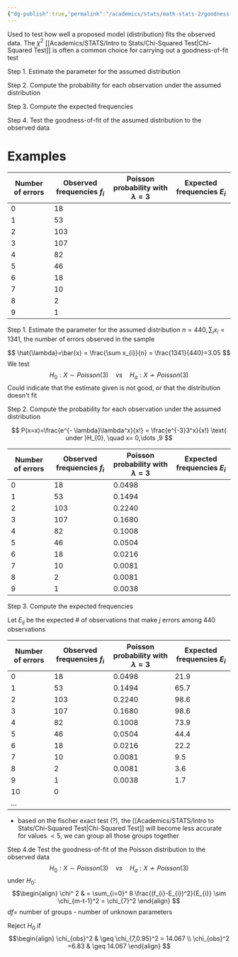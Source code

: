 ```yaml
---
{"dg-publish":true,"permalink":"/academics/stats/math-stats-2/goodness-of-fit-test/","created":"2025-04-02T14:16:41.034-04:00","updated":"2025-07-07T17:32:42.436-04:00"}
---
```


Used to test how well a proposed model (distribution) fits the observed data. The $\chi^2$ [[Academics/STATS/Intro to Stats/Chi-Squared Test\|Chi-Squared Test]] is often a common choice for carrying out a goodness-of-fit test

Step 1. Estimate the parameter for the assumed distribution

Step 2. Compute the probability for each observation under the assumed distribution

Step 3. Compute the expected frequencies

Step 4. Test the goodness-of-fit of the assumed distribution to the observed data
# Examples

| Number of errors | Observed frequencies $f_i$ | Poisson probability with $\lambda = 3$ | Expected frequencies $E_i$ |
|------------------|---------------------------|-----------------------------------------|----------------------------|
| 0               | 18                          |                                         |                            |
| 1               | 53                          |                                         |                            |
| 2               | 103                         |                                         |                            |
| 3               | 107                         |                                         |                            |
| 4               | 82                          |                                         |                            |
| 5               | 46                          |                                         |                            |
| 6               | 18                          |                                         |                            |
| 7               | 10                          |                                         |                            |
| 8               | 2                           |                                         |                            |
| 9               | 1                           |                                         |                            |

Step 1. Estimate the parameter for the assumed distribution
$n=440, \sum_{i}x_{i}=1341$, the number of errors observed in the sample

$$
\hat{\lambda}=\bar{x} = \frac{\sum x_{i}}{n} = \frac{1341}{440}=3.05
$$
We test
$$
H_{0}:X\sim Poisson(3) \quad vs \quad H_{a}:X \nsim Poisson(3)
$$
Could indicate that the estimate given is not good, or that the distribution doesn't fit

Step 2. Compute the probability for each observation under the assumed distribution

$$
P(x=x)=\frac{e^{- \lambda}\lambda^x}{x!} = \frac{e^{-3}3^x}{x!} \text{ under }H_{0}, \quad x= 0,\dots ,9
$$

| Number of errors | Observed frequencies $f_i$ | Poisson probability with $\lambda = 3$ | Expected frequencies $E_i$ |
| ---------------- | -------------------------- | -------------------------------------- | -------------------------- |
| 0                | 18                         | 0.0498                                 |                            |
| 1                | 53                         | 0.1494                                 |                            |
| 2                | 103                        | 0.2240                                 |                            |
| 3                | 107                        | 0.1680                                 |                            |
| 4                | 82                         | 0.1008                                 |                            |
| 5                | 46                         | 0.0504                                 |                            |
| 6                | 18                         | 0.0216                                 |                            |
| 7                | 10                         | 0.0081                                 |                            |
| 8                | 2                          | 0.0081                                 |                            |
| 9                | 1                          | 0.0038                                 |                            |

Step 3. Compute the expected frequencies

Let $E_{ij}$ be the expected # of observations that make $j$ errors among 440 observations

| Number of errors | Observed frequencies $f_i$ | Poisson probability with $\lambda = 3$ | Expected frequencies $E_i$ |
| ---------------- | -------------------------- | -------------------------------------- | -------------------------- |
| 0                | 18                         | 0.0498                                 | 21.9                       |
| 1                | 53                         | 0.1494                                 | 65.7                       |
| 2                | 103                        | 0.2240                                 | 98.6                       |
| 3                | 107                        | 0.1680                                 | 98.6                       |
| 4                | 82                         | 0.1008                                 | 73.9                       |
| 5                | 46                         | 0.0504                                 | 44.4                       |
| 6                | 18                         | 0.0216                                 | 22.2                       |
| 7                | 10                         | 0.0081                                 | 9.5                        |
| 8                | 2                          | 0.0081                                 | 3.6                        |
| 9                | 1                          | 0.0038                                 | 1.7                        |
| 10               | 0                          |                                        |                            |
| ...              |                            |                                        |                            |

- based on the fischer exact test (?), the [[Academics/STATS/Intro to Stats/Chi-Squared Test\|Chi-Squared Test]] will become less accurate for values $<5$, we can group all those groups together

 Step 4.de
 Test the goodness-of-fit of the Poisson distribution to the observed data
$$
H_{0}:X\sim Poisson (3) \quad vs\quad H_{a}: X\nsim Poisson(3)
$$
under $H_{0}:$
$$\begin{align}
\chi^ 2 &  =  \sum_{i=0}^ 8 \frac{(f_{i}-E_{i})^2}{E_{i}} \sim \chi_{m-t-1}^2 = \chi_{7}^2 
\end{align}
$$
$df =$ number of groups - number of unknown parameters

Reject $H_{0}$ if
$$\begin{align}
\chi_{obs}^2  & \geq \chi_{7,0.95}^2 = 14.067 \\
\chi_{obs}^2 =6.83 & \geq  14.067
\end{align}
$$
